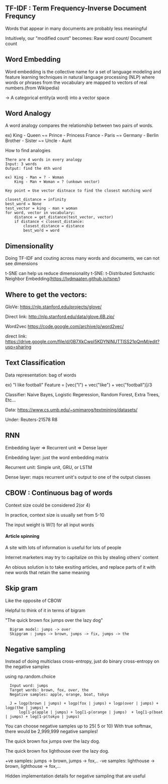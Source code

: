 ## TF-IDF : Term Frequency-Inverse Document Frequncy

Words that appear in many documents are probably less meaningful

Intuitively, our "modified count" becomes: Raw word count/ Document count

## Word Embedding

Word embedding is the collective name for a set of language modeling and feature learning techniques in natural language processing (NLP) where words or phrases from the vocabulary are mapped to vectors of real numbers.(from Wikipedia)

-> A categorical entity(a word) into a vector space

## Word Analogy

A word analogy compares the relationship between two pairs of words. 

   ex) King - Queen ~= Prince - Princess
       France - Paris ~= Germany - Berlin
       Brother - Sister ~= Uncle - Aunt


How to find analogies 

    There are 4 words in every analogy
    Input: 3 words
    Output: find the 4th word
    
    ex) King - Man = ? - Woman
        King - Man + Woman = ? (unkown vector)
        
    Key point = Use vector distnace to find the closest matching word
    
    closest_distance = infinity
    best_word = None
    test_vector = king - man + woman
    for word, vector in vocabulary:
        distance = get_distance(test_vector, vector)
        if distance < closest_distance:
            closest_distance = distance
            best_word = word
            

## Dimensionality

Doing TF-IDF and couting across many words and documents, we can not see dimensions

t-SNE can help us reduce dimensionality
    t-SNE: t-Distributed Sotchastic Neighbor Embedding(https://lvdmaaten.github.io/tsne/)
    

## Where to get the vectors:

GloVe: https://nlp.stanford.edu/projects/glove/

Direct link: http://nlp.stanford.edu/data/glove.6B.zip/

Word2vec https://code.google.com/archive/p/word2vec/

direct link: https://drive.google.com/file/d/0B7XkCwpI5KDYNlNUTTlSS21pQmM/edit?usp=sharing


## Text Classification

Data representation: bag of words

ex) "I like football"
    Feature = [vec("I") + vec("like") + vec("football")]/3
    
Classifier: 
   Naive Bayes,
   Logistic Regeression,
   Random Forest,
   Extra Trees,
   Etc...
   
 Data: https://www.cs.umb.edu/~smimarog/textmining/datasets/
 
 Under: Reuters-21578 R8

## RNN

 Embedding layer => Recurrent unit => Dense layer

 Embedding layer: just the word embedding matrix

 Recurrent unit: Simple unit, GRU, or LSTM

 Dense layer: maps recurrent unit's output to one of the output classes


## CBOW : Continuous bag of words

Context size could be considered 2(or 4)

In practice, context size is usually set from 5-10

The input weight is W(1) for all input words


#### Article spinning

A site with lots of information is useful for lots of people

Internet marketers may try to capitalize on this by stealing others' content

An obious solution is to take exsiting articles, and replace parts of it with new words that retain the same meaning



## Skip gram

Like the opposite of CBOW

Helpful to think of it in terms of bigram

"The quick brown fox jumps over the lazy dog"
      
      Bigram model: jumps -> over
      Skipgram : jumps -> brown, jumps -> fix, jumps -> the
      

## Negative sampling

Instead of doing multiclass cross-entropy,
just do binary cross-entropy on the negative samples

using np.random.choice

      Input word: jumps
      Target words: brown, fox, over, the
      Negative samples: apple, orange, boat, tokyo
      
      J = logp(brown | jumps) + logp(fox | jumps) + logp(over | jumps) + logp(the | jumps) +
          log[1-p(apple | jumps) + log[1-p(orange | jumps)  + log[1-p(boat | jumps) + log[1-p(tokyo | jumps)
          
You can choose negative samples up to 25( 5 or 10)
With true softmax, there would be 2,999,999 negative samples!

The quick brown fox jumps over the lazy dog.

The quick brown fox lighthouse over the lazy dog.

+ve samples: jumps -> brown, jumps -> fox,..
-ve samples: lighthouse -> brown, lighthouse -> fox,...


Hidden implementation details for negative sampling that are useful


